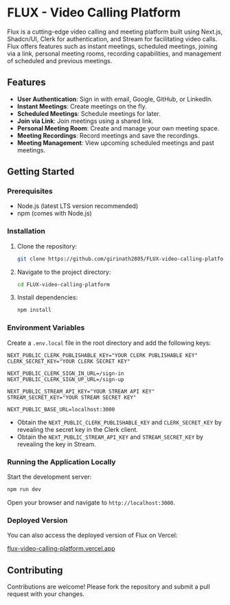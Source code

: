 # FLUX - Video Calling Platform

Flux is a cutting-edge video calling and meeting platform built using Next.js, Shadcn/UI, Clerk for authentication, and Stream for facilitating video calls. Flux offers features such as instant meetings, scheduled meetings, joining via a link, personal meeting rooms, recording capabilities, and management of scheduled and previous meetings.

## Features

- **User Authentication**: Sign in with email, Google, GitHub, or LinkedIn.
- **Instant Meetings**: Create meetings on the fly.
- **Scheduled Meetings**: Schedule meetings for later.
- **Join via Link**: Join meetings using a shared link.
- **Personal Meeting Room**: Create and manage your own meeting space.
- **Meeting Recordings**: Record meetings and save the recordings.
- **Meeting Management**: View upcoming scheduled meetings and past meetings.

## Getting Started

### Prerequisites

- Node.js (latest LTS version recommended)
- npm (comes with Node.js)

### Installation

1. Clone the repository:
    ```bash
    git clone https://github.com/girinath2805/FLUX-video-calling-platform
    ```
2. Navigate to the project directory:
    ```bash
    cd FLUX-video-calling-platform
    ```
3. Install dependencies:
    ```bash
    npm install
    ```

### Environment Variables

Create a `.env.local` file in the root directory and add the following keys:

```
NEXT_PUBLIC_CLERK_PUBLISHABLE_KEY="YOUR CLERK PUBLISHABLE KEY"
CLERK_SECRET_KEY="YOUR CLERK SECRET KEY"

NEXT_PUBLIC_CLERK_SIGN_IN_URL=/sign-in
NEXT_PUBLIC_CLERK_SIGN_UP_URL=/sign-up

NEXT_PUBLIC_STREAM_API_KEY="YOUR STREAM API KEY"
STREAM_SECRET_KEY="YOUR STREAM SECRET KEY"

NEXT_PUBLIC_BASE_URL=localhost:3000
```

- Obtain the `NEXT_PUBLIC_CLERK_PUBLISHABLE_KEY` and `CLERK_SECRET_KEY` by revealing the secret key in the Clerk client.
- Obtain the `NEXT_PUBLIC_STREAM_API_KEY` and `STREAM_SECRET_KEY` by revealing the key in Stream.

### Running the Application Locally

Start the development server:

```bash
npm run dev
```

Open your browser and navigate to `http://localhost:3000`.

### Deployed Version

You can also access the deployed version of Flux on Vercel:

[flux-video-calling-platform.vercel.app](https://flux-video-calling-platform.vercel.app)

## Contributing

Contributions are welcome! Please fork the repository and submit a pull request with your changes.
